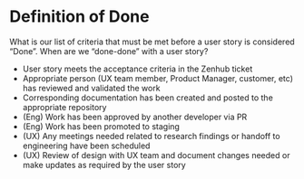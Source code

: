 <h1>Definition of Done</h1>

What is our list of criteria that must be met before a user story is considered “Done”. When are we “done-done” with a user story?



* User story meets the acceptance criteria in the Zenhub ticket
* Appropriate person (UX team member, Product Manager, customer, etc) has reviewed and validated the work
* Corresponding documentation has been created and posted to the appropriate repository
* (Eng) Work has been approved by another developer via PR 
* (Eng) Work has been promoted to staging
* (UX) Any meetings needed related to research findings or handoff to engineering have been scheduled
* (UX) Review of design with UX team and document changes needed or make updates as required by the user story
